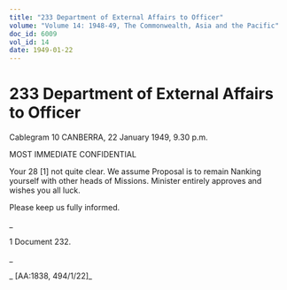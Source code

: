 ```yaml
---
title: "233 Department of External Affairs to Officer"
volume: "Volume 14: 1948-49, The Commonwealth, Asia and the Pacific"
doc_id: 6009
vol_id: 14
date: 1949-01-22
---
```


# 233 Department of External Affairs to Officer

Cablegram 10 CANBERRA, 22 January 1949, 9.30 p.m.

MOST IMMEDIATE CONFIDENTIAL

Your 28 [1] not quite clear. We assume Proposal is to remain Nanking yourself with other heads of Missions. Minister entirely approves and wishes you all luck.

Please keep us fully informed.

_

1 Document 232.

_

_ [AA:1838, 494/1/22]_
